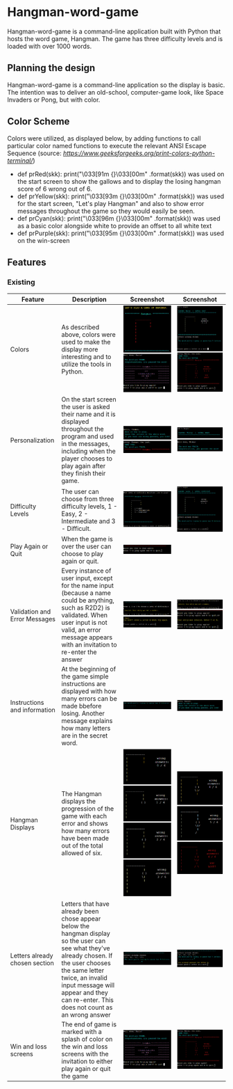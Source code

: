 
# Hangman-word-game
Hangman-word-game  is a command-line application built with Python that hosts the word game, Hangman.  The game has three difficulty levels and is loaded with over 1000 words. 

## Planning the design
Hangman-word-game is a command-line application so the display is basic. The intention was to deliver an old-school, computer-game look, like Space Invaders or Pong, but with color.  

## Color Scheme
Colors were utilized, as displayed below, by adding functions to call particular color named functions to execute the relevant ANSI Escape Sequence (source: *https://www.geeksforgeeks.org/print-colors-python-terminal/*)
* def prRed(skk): print("\033[91m {}\033[00m" .format(skk)) was used on the start screen to show the gallows and to display the losing hangman score of 6 wrong out of 6.
* def prYellow(skk): print("\033[93m {}\033[00m" .format(skk)) was used for the start screen, "Let's play Hangman" and also to show error messages throughout the game so they would easily be seen.
* def prCyan(skk): print("\033[96m {}\033[00m" .format(skk)) was used as a basic color alongside white to provide an offset to all white text
* def prPurple(skk): print("\033[95m {}\033[00m" .format(skk)) was used on the win-screen

## Features
### Existing

| Feature | Description | Screenshot  | Screenshot  
|-------- | ----------- | ---------- | ---------- 
|Colors | As described above, colors were used to make the display more interesting and to utilize the tools in Python. | ![screenshot](readme-images/colors-1.png)![screenshot](readme-images/colors-3.png) |![screenshot](readme-images/colors-2.png) ![screenshot](readme-images/colors-4.png)  
Personalization | On the start screen the user is asked their name and it is displayed throughout the program and used in the messages, including when the player chooses to play again after they finish their game. | ![screenshot](readme-images/name-1.png)![screenshot](readme-images/name-3.png) |![screenshot](readme-images/name-2.png)![screenshot](readme-images/name-4.png) 
|Difficulty Levels | The user can choose from three difficulty levels, 1 - Easy, 2 - Intermediate and 3 - Difficult.| ![screenshot](readme-images/difficulty%20-%201.png) |![screenshot](readme-images/difficulty%20-%202.png) 
|Play Again or Quit | When the game is over the user can choose to play again or quit. | ![screenshot](readme-images/play-again-1.png) 
|Validation and Error Messages | Every instance of user input, except for the name input (because a name could be anything, such as R2D2) is validated.  When user input is not valid, an error message appears with an invitation to re-enter the answer |![screenshot](readme-images/validation%20-%201.png) ![screenshot](readme-images/validation%20-%203.png) |![screenshot](readme-images/validation%20-%202.png) ![screenshot](readme-images/validation%20-%204.png) 
|Instructions and information | At the beginning of the game simple instructions are displayed with how many errors can be made bbefore losing. Another message explains how many letters are in the secret word. | ![screenshot](readme-images/instructions-info-1.png) |![screenshot](readme-images/instructions-info-2.png)
|Hangman Displays | The Hangman displays the progression of the game with each error and shows how many errors have been made out of the total allowed of six. | ![screenshot](readme-images/hangman-display-0.png)![screenshot](readme-images/hangman-display-1.png)![screenshot](readme-images/hangman-display-2.png)![screenshot](readme-images/hangman-display-3.png) | ![screenshot](readme-images/hangman-display-4.png)![screenshot](readme-images/hangman-display-5.png)![screenshot](readme-images/hangman-display-6.png) 
|Letters already chosen section | Letters that have already been chose appear below the hangman display so the user can see what they've already chosen. If the user chooses the same letter twice, an invalid input message will appear and they can re-enter. This does not count as an wrong answer | ![screenshot](readme-images/letters-1.png)  | ![screenshot](readme-images/letters-2.png)  
|Win and loss screens| The end of game is marked with a splash of color on the win and loss screens with the invitation to either play again or quit the game | ![screenshot](readme-images/colors-3.png) | ![screenshot](readme-images/colors-4.png) 